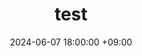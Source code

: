 ---
title: test
date: 2024-06-07 18:00:00 +09:00
categories: Java
tags:
  [
    태그1,
    태그2,
    태그3,

  ]
---
